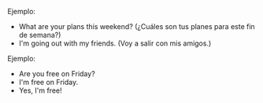 Ejemplo:

- What are your plans this weekend? (¿Cuáles son tus planes para este fin de semana?)
- I'm going out with my friends. (Voy a salir con mis amigos.)

Ejemplo:

- Are you free on Friday?
- I'm free on Friday.
- Yes, I'm free!